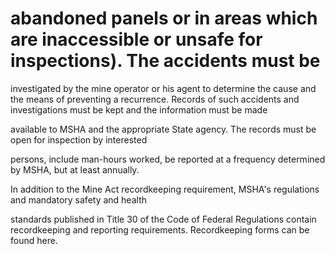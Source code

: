 # abandoned panels or in areas which are inaccessible or unsafe for inspections). The accidents must be

investigated by the mine operator or his agent to determine the cause and the means of preventing a recurrence. Records of such accidents and investigations must be kept and the information must be made

available to MSHA and the appropriate State agency. The records must be open for inspection by interested

persons, include man-hours worked, be reported at a frequency determined by MSHA, but at least annually.

In addition to the Mine Act recordkeeping requirement, MSHA's regulations and mandatory safety and health

standards published in Title 30 of the Code of Federal Regulations contain recordkeeping and reporting requirements. Recordkeeping forms can be found here.